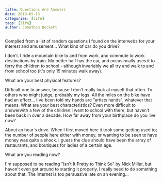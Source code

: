 ```yaml
---
title: Questions And Answers
date: 2013-05-13
categories: [life]
tags: [life]
author: Jonathan Beckett
---
```


Compiled from a list of random questions I found on the interwebs for your interest and amusement... What kind of car do you drive?

I don't. I ride a mountain bike to and from work, and commute to work destinations by train. My better half has the car, and occasionally uses it to ferry the children to school - although invariably we all try and walk to and from school too (it's only 15 minutes walk away).

What are your best physical features?

Difficult one to answer, because I don't really look at myself that often. To others who might judge, probably my legs. All the miles on the bike have had an effect... I've been told my hands are "artists hands", whatever that means. What are your best characteristics? Even more difficult to answerwith a few of the children I went to school with there, but haven't been back in over a decade. How far away from your birthplace do you live now?

About an hour's drive. When I first moved here it took some getting used to; the number of people here either with money, or wanting to be seen to have money was quite a shock. I guess the clue should have been the array of restaurants, and boutiques for ladies of a certain age.

What are you reading now?

I'm supposed to be reading "Isn't It Pretty to Think So" by Nick Miller, but haven't even got around to starting it properly. I really need to do something about that. The internet is too persuasive late on an evening...